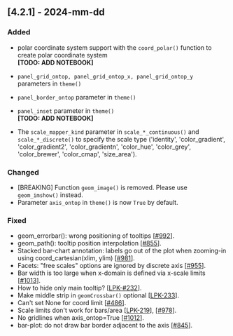 ## [4.2.1] - 2024-mm-dd

### Added
- polar coordinate system support with the `coord_polar()` function to create polar coordinate system  
**[TODO: ADD NOTEBOOK]**
- `panel_grid_ontop, panel_grid_ontop_x, panel_grid_ontop_y` parameters in `theme()`
- `panel_border_ontop` parameter in `theme()`
- `panel_inset` parameter in `theme()`  
  **[TODO: ADD NOTEBOOK]**

- The `scale_mapper_kind` parameter in `scale_*_continuous()` and `scale_*_discrete()` to specify the scale type 
('identity', 'color_gradient', 'color_gradient2', 'color_gradientn', 'color_hue', 'color_grey', 'color_brewer', 'color_cmap', 'size_area').


### Changed

- [BREAKING] Function `geom_image()` is removed. Please use `geom_imshow()` instead.
- Parameter `axis_ontop` in `theme()` is now `True` by default.
         

### Fixed

- geom_errorbar(): wrong positioning of tooltips [[#992](https://github.com/JetBrains/lets-plot/issues/992)].
- geom_path(): tooltip position interpolation [[#855](https://github.com/JetBrains/lets-plot/issues/855)].
- Stacked bar-chart annotation: labels go out of the plot when zooming-in using coord_cartesian(xlim, ylim) [[#981](https://github.com/JetBrains/lets-plot/issues/981)].
- Facets: "free scales" options are ignored by discrete axis [[#955](https://github.com/JetBrains/lets-plot/issues/955)].
- Bar width is too large when x-domain is defined via x-scale limits [[#1013](https://github.com/JetBrains/lets-plot/issues/1013)].
- How to hide only main tooltip? [[LPK-#232](https://github.com/JetBrains/lets-plot-kotlin/issues/232)].
- Make middle strip in `geomCrossbar()` optional [[LPK-233](https://github.com/JetBrains/lets-plot-kotlin/issues/233)].
- Can't set None for coord limit [[#486](https://github.com/JetBrains/lets-plot/issues/486)].
- Scale limits don't work for bars/area [[LPK-219](https://github.com/JetBrains/lets-plot-kotlin/issues/219)], [[#978](https://github.com/JetBrains/lets-plot/issues/978)]. 
- No gridlines when axis_ontop=True [[#1012](https://github.com/JetBrains/lets-plot/issues/1012)].
- bar-plot: do not draw bar border adjacent to the axis [[#845](https://github.com/JetBrains/lets-plot/issues/845)].